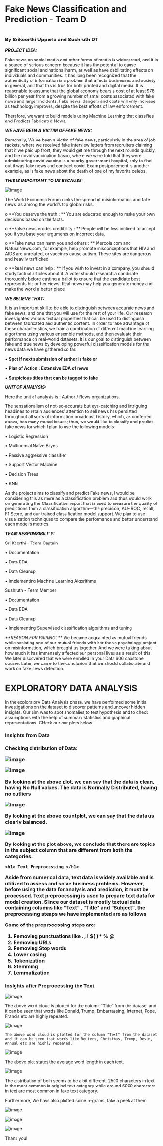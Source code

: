 <h1> Fake News Classification and Prediction - Team D <h1>
  
  <h3> By Srikeerthi Upperla and Sushruth DT </h3>


_**PROJECT IDEA:**_

Fake news on social media and other forms of media is widespread, and it is a source of serious concern because it has the potential to cause significant social and national harm, as well as have debilitating effects on individuals and communities. It has long been recognized that the authenticity of information is a problem that affects businesses and society in general, and that this is true for both printed and digital media. It is reasonable to assume that the global economy bears a cost of at least $78 billion per year from a growing number of small costs associated with fake news and larger incidents. Fake news' dangers and costs will only increase as technology improves, despite the best efforts of law enforcement.
  
 Therefore, we want to build models using Machine Learning that classifies and Predicts Fabricated News. 


_**WE HAVE BEEN A VICTIM OF FAKE NEWS:**_

Personally, We've been a victim of fake news, particularly in the area of job rackets, where we received fake interview letters from recruiters claiming that if we paid up front, they would get me through the next rounds quickly, and the covid vaccination fiasco, where we were told that they were administering covid vaccine in a nearby government hospital, only to find out it was fake news and contract covid. Exam postponement is another example, as is fake news about the death of one of my favorite celebs.



_**THIS IS IMPORTANT TO US BECAUSE:**_

![image](https://user-images.githubusercontent.com/98927072/153283392-e9994172-1419-4541-9dc6-e5da6ef6f510.png)

The World Economic Forum ranks the spread of misinformation and fake news, as among the world’s top global risks. 
 
   o	**You deserve the truth : ** You are educated enough to make your own decisions based on the facts. 

   o	**False news erodes credibility : ** People will be less inclined to accept you if you base your arguments on incorrect data.

   o	**Fake news can harm you and others : ** Mercola.com and NaturalNews.com, for example, help promote misconceptions that HIV and AIDS are unrelated, or vaccines cause autism. These sites are dangerous and heavily trafficked.

   o	**Real news can help : ** If you wish to invest in a company, you should study factual articles about it. A voter should research a candidate thoroughly before casting a ballot to ensure that the candidate best represents his or her views. Real news may help you generate money and make the world a better place.




_**WE BELIEVE THAT:**_

It is an important skill to be able to distinguish between accurate news and fake news, and one that you will use for the rest of your life. Our research investigates various textual properties that can be used to distinguish between fabricated and authentic content. In order to take advantage of these characteristics, we train a combination of different machine learning algorithms using various ensemble methods, and then evaluate their performance on real-world datasets. It is our goal to distinguish between fake and true news by developing powerful classification models for the news data we have gathered so far. 

•	**Spot if next submission of author is fake or**

•	**Plan of Action : Extensive EDA of news**

•	**Suspicious titles that can be tagged to fake** 




_**UNIT OF ANALYSIS:**_

Here the unit of analysis is : Author / News organizations.


The sensationalism of not-so-accurate but eye-catching and intriguing headlines to retain audiences' attention to sell news has persisted throughout all sorts of information broadcast history, which, as conferred above, has many muted issues; thus, we would like to classify and predict fake news for which I plan to use the following models:

•	Logistic Regression


•	Multinomial Naïve Bayes


•	Passive aggressive classifier 


•	Support Vector Machine


•	Decision Trees


•	KNN

As the project aims to classify and predict Fake news, I would be considering this as more as a classification problem and thus would work on generating the Classification report that is used to measure the quality of predictions from a classification algorithm—the precision, AU- ROC, recall, F1 Score, and our trained classification model support. We plan to use visualization techniques to compare the performance and better understand each model's metrics.


_**TEAM RESPONSIBILITY:**_


Sri Keerthi - Team Captain

•	 Documentation

•	 Data EDA

•	 Data Cleanup

•	 Implementing Machine Learning Algorithms


Sushruth - Team Member

•	 Documentation

•	 Data EDA

•	 Data Cleanup

•	 Implementing Supervised classification algorithms and tuning 

  
_**REASON FOR PAIRING: **_
We became acquainted as mutual friends while assisting one of our mutual friends with her thesis psychology project on misinformation, which brought us together. And we were talking about how much it has immensely affected our personal lives as a result of this. We later discovered that we were enrolled in your Data 606 capstone course. Later, we came to the conclusion that we should collaborate and work on fake news detection.
  
 <h1> EXPLORATORY DATA ANALYSIS </h1>
   
 In the exploratory Data Analysis phase, we have performed some initial investigations on the dataset to discover patterns and uncover hidden insights. Our aim was to spot anomalies,to test hypothesis and to check assumptions with the help of summary statistics and graphical representations. CHeck our our plots below. 
   
 <h3> Insights from Data <h3>
   
 Checking distribution of Data: 
   
 ![image](https://user-images.githubusercontent.com/98927072/169607093-c6dbfafb-6fdf-4bad-a605-28d5b22a4740.png)
   
 
 ![image](https://user-images.githubusercontent.com/98927072/169607366-bd6e1281-c219-447f-9483-6e116978cf84.png)
   
  By looking at the above plot, we can say that the data is clean, having No Null values. The data is Normally Distributed, having no outliers
   
  ![image](https://user-images.githubusercontent.com/98927072/169608291-0dac673d-f01d-4309-955b-f72958c1db78.png)
   
   By looking at the above countplot, we can say that the data us clearly balanced. 
   
   ![image](https://user-images.githubusercontent.com/98927072/169608434-40eff314-2f6e-4552-b6a8-2fddb14340a6.png)

   By looking at the plot above, we conclude that there are topics in the subject column that are different from both the categories. 
   
    <h1> Text Preprocessing </h1>
      
 Aside from numerical data, text data is widely available and is utilized to assess and solve business problems. However, before using the data for analysis and prediction, it must be processed. Text preprocessing is used to prepare text data for model creation. SIince our dataset is mostly textual data containing columns like "Text" ,  "Title" and "Subject", the preprocessing steaps we have implemented are as follows: 
      
 Some of the preprocessing steps are:

1. Removing punctuations like . , ! $( ) * % @
2. Removing URLs
3. Removing Stop words
4. Lower casing
5. Tokenization
6. Stemming
7. Lemmatization

<h3> Insights after Preprocessing the Text </h3>
  
  ![image](https://user-images.githubusercontent.com/98927072/169616183-dff6d256-74a1-4efd-ac39-92afe4109081.png)
  
  The above word cloud is plotted for the column "Title" from the dataset and it can be seen that words like Donald, Trump, Embarrassing, Internet, Pope, Francis etc are highly repeated. 
  
  ![image](https://user-images.githubusercontent.com/98927072/169616432-5872c08a-7710-4b16-91c9-ee5935e79750.png)
  
    The above word cloud is plotted for the column "Text" from the dataset and it can be seen that words like Reuters, Christmas, Trump, Devin, Annual etc are highly repeated.
  
![image](https://user-images.githubusercontent.com/98927072/169616980-e50bfa5c-3d00-473c-9245-eafaadff470b.png)

  The above plot states the average word length in each text. 
   
 ![image](https://user-images.githubusercontent.com/98927072/169617900-967b095e-d3e7-4621-b6c7-46c0dc9b73ba.png)

   The distribution of both seems to be a bit different. 2500 characters in text is the most common in original text category while around 5000 characters in text are most common in fake text category.
   
   Furthermore, We have also plotted some n-grams, take a peek at them. 
   
   ![image](https://user-images.githubusercontent.com/98927072/169618009-f6ab4bae-3a42-40a3-a7d8-b0aba29de1d5.png)

   
   ![image](https://user-images.githubusercontent.com/98927072/169618536-6671df16-be7c-4a43-bb1a-f74f0276299a.png)
   
![image](https://user-images.githubusercontent.com/98927072/169618558-2e0a23ea-5e3f-42fb-8673-aec74c217bf7.png)
   
Thank you!



      

